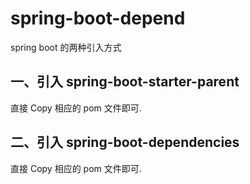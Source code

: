 # spring-boot-depend
spring boot 的两种引入方式


## 一、引入 spring-boot-starter-parent
直接 Copy 相应的 pom 文件即可.

## 二、引入 spring-boot-dependencies
直接 Copy 相应的 pom 文件即可.


